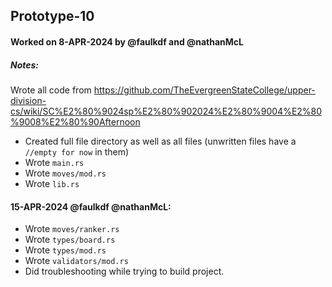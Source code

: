 ## Prototype-10

#### Worked on 8-APR-2024 by @faulkdf and @nathanMcL

##### Notes:

Wrote all code from https://github.com/TheEvergreenStateCollege/upper-division-cs/wiki/SC%E2%80%9024sp%E2%80%902024%E2%80%9004%E2%80%9008%E2%80%90Afternoon

- Created full file directory as well as all files (unwritten files have a `//empty for now` in them)
- Wrote `main.rs` 
- Wrote `moves/mod.rs`
- Wrote `lib.rs`

#### 15-APR-2024 @faulkdf @nathanMcL:

- Wrote `moves/ranker.rs`
- Wrote `types/board.rs`
- Wrote `types/mod.rs`
- Wrote `validators/mod.rs`
- Did troubleshooting while trying to build project. 



